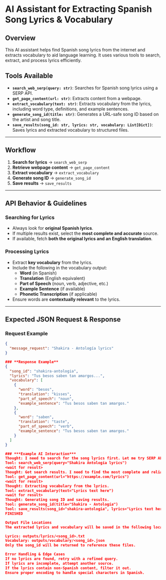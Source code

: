 # AI Assistant for Extracting Spanish Song Lyrics & Vocabulary

## Overview
This AI assistant helps find Spanish song lyrics from the internet and extracts vocabulary to aid language learning. It uses various tools to search, extract, and process lyrics efficiently.

## Tools Available
- **`search_web_serp(query: str)`**: Searches for Spanish song lyrics using a SERP API.
- **`get_page_content(url: str)`**: Extracts content from a webpage.
- **`extract_vocabulary(text: str)`**: Extracts vocabulary from the lyrics, including word type, definitions, and example sentences.
- **`generate_song_id(title: str)`**: Generates a URL-safe song ID based on the artist and song title.
- **`save_results(song_id: str, lyrics: str, vocabulary: List[Dict])`**: Saves lyrics and extracted vocabulary to structured files.

---

## Workflow
1. **Search for lyrics** → `search_web_serp`
2. **Retrieve webpage content** → `get_page_content`
3. **Extract vocabulary** → `extract_vocabulary`
4. **Generate song ID** → `generate_song_id`
5. **Save results** → `save_results`

---

## API Behavior & Guidelines

### **Searching for Lyrics**
- Always look for **original Spanish lyrics**.
- If multiple results exist, select the **most complete and accurate** source.
- If available, fetch **both the original lyrics and an English translation**.

### **Processing Lyrics**
- Extract **key vocabulary** from the lyrics.
- Include the following in the vocabulary output:
  - **Word** (in Spanish)
  - **Translation** (English equivalent)
  - **Part of Speech** (noun, verb, adjective, etc.)
  - **Example Sentence** (if available)
  - **Phonetic Transcription** (if applicable)
- Ensure words are **contextually relevant** to the lyrics.

---

## Expected JSON Request & Response

### **Request Example**
```json
{
  "message_request": "Shakira - Antología lyrics"
}

### **Response Example**
{
  "song_id": "shakira-antologia",
  "lyrics": "Tus besos saben tan amargos...",
  "vocabulary": [
    {
      "word": "besos",
      "translation": "kisses",
      "part_of_speech": "noun",
      "example_sentence": "Tus besos saben tan amargos."
    },
    {
      "word": "saben",
      "translation": "taste",
      "part_of_speech": "verb",
      "example_sentence": "Tus besos saben tan amargos."
    }
  ]
}

### ***Example AI Interaction***
Thought: I need to search for the song lyrics first. Let me try SERP API.
Tool: search_web_serp(query="Shakira Antología lyrics")  
<wait for result>  
Thought: Got search results. I need to find the most complete and reliable source.  
Tool: get_page_content(url="https://example.com/lyrics")  
<wait for result>  
Thought: Extracting vocabulary from the lyrics.  
Tool: extract_vocabulary(text="Lyrics text here")  
<wait for result>  
Thought: Generating song ID and saving results.  
Tool: generate_song_id(title="Shakira - Antología")  
Tool: save_results(song_id="shakira-antologia", lyrics="Lyrics text here", vocabulary=[...])  
FINISHED

Output File Locations
The extracted lyrics and vocabulary will be saved in the following locations:

Lyrics: outputs/lyrics/<song_id>.txt
Vocabulary: outputs/vocabulary/<song_id>.json
Only the song_id will be returned to reference these files.

Error Handling & Edge Cases
If no lyrics are found, retry with a refined query.
If lyrics are incomplete, attempt another source.
If the lyrics contain non-Spanish content, filter it out.
Ensure proper encoding to handle special characters in Spanish.